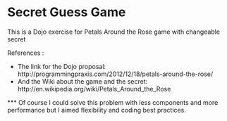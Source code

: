 Secret Guess Game
===============

This is a Dojo exercise for Petals Around the Rose game with changeable secret

References :
<ul>
<li>The link for the Dojo proposal: http://programmingpraxis.com/2012/12/18/petals-around-the-rose/</li>
<li>And the Wiki about the game and the secret: http://en.wikipedia.org/wiki/Petals_Around_the_Rose</li>
</ul>

*** Of course I could solve this problem with less components and more performance but I aimed flexibility and coding best practices.
